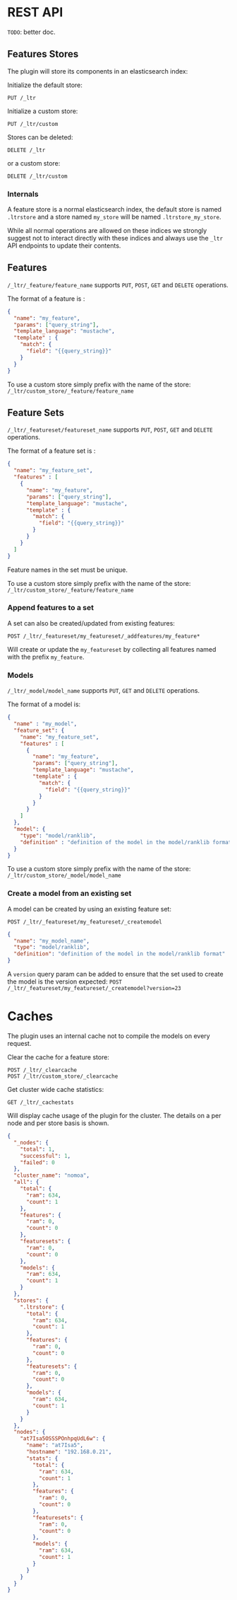 # REST API

`TODO`: better doc.
## Features Stores

The plugin will store its components in an elasticsearch index:

Initialize the default store:
```
PUT /_ltr
```

Initialize a custom store:
```
PUT /_ltr/custom
```

Stores can be deleted:

```
DELETE /_ltr
```

or a custom store:
```
DELETE /_ltr/custom
```

### Internals

A feature store is a normal elasticsearch index, the default store is named `.ltrstore`
and a store named `my_store` will be named `.ltrstore_my_store`.

While all normal operations are allowed on these indices we strongly suggest not to interact directly with these indices
and always use the `_ltr` API endpoints to update their contents.

## Features

`/_ltr/_feature/feature_name` supports `PUT`, `POST`, `GET` and `DELETE` operations.

The format of a feature is :
```json
{
  "name": "my_feature",
  "params": ["query_string"],
  "template_language": "mustache",
  "template" : {
    "match": {
      "field": "{{query_string}}"
    }
  }
}
```

To use a custom store simply prefix with the name of the store:
`/_ltr/custom_store/_feature/feature_name`

## Feature Sets

`/_ltr/_featureset/featureset_name` supports `PUT`, `POST`, `GET` and `DELETE` operations.

The format of a feature set is :
```json
{
  "name": "my_feature_set",
  "features" : [
    {
      "name": "my_feature",
      "params": ["query_string"],
      "template_language": "mustache",
      "template" : {
        "match": {
          "field": "{{query_string}}"
        }
      }
    }
  ]
}
```

Feature names in the set must be unique.

To use a custom store simply prefix with the name of the store:
`/_ltr/custom_store/_feature/feature_name`

### Append features to a set
A set can also be created/updated from existing features:

`POST /_ltr/_featureset/my_featureset/_addfeatures/my_feature*`

Will create or update the `my_featureset` by collecting all features named with the prefix `my_feature`.

### Models

`/_ltr/_model/model_name` supports `PUT`, `GET` and `DELETE` operations.

The format of a model is:
```json
{
  "name" : "my_model",
  "feature_set": { 
    "name": "my_feature_set",
    "features" : [
      {
        "name": "my_feature",
        "params": ["query_string"],
        "template_language": "mustache",
        "template" : {
          "match": {
            "field": "{{query_string}}"
          }
        }
      }
    ]
  },
  "model": {
    "type": "model/ranklib",
    "definition" : "definition of the model in the model/ranklib format"
  }
}
```

To use a custom store simply prefix with the name of the store:
`/_ltr/custom_store/_model/model_name`

### Create a model from an existing set

A model can be created by using an existing feature set:

`POST /_ltr/_featureset/my_featureset/_createmodel`
```json
{
  "name": "my_model_name",
  "type": "model/ranklib",
  "definition": "definition of the model in the model/ranklib format"
}
```

A `version` query param can be added to ensure that the set used to create the model is the version expected:
`POST /_ltr/_featureset/my_featureset/_createmodel?version=23`

# Caches
The plugin uses an internal cache not to compile the models on every request.

Clear the cache for a feature store:
```
POST /_ltr/_clearcache
POST /_ltr/custom_store/_clearcache
```

Get cluster wide cache statistics:
```
GET /_ltr/_cachestats
```

Will display cache usage of the plugin for the cluster. The details on a per node and per store basis is shown.
```json
{
  "_nodes": {
    "total": 1,
    "successful": 1,
    "failed": 0
  },
  "cluster_name": "nomoa",
  "all": {
    "total": {
      "ram": 634,
      "count": 1
    },
    "features": {
      "ram": 0,
      "count": 0
    },
    "featuresets": {
      "ram": 0,
      "count": 0
    },
    "models": {
      "ram": 634,
      "count": 1
    }
  },
  "stores": {
    ".ltrstore": {
      "total": {
        "ram": 634,
        "count": 1
      },
      "features": {
        "ram": 0,
        "count": 0
      },
      "featuresets": {
        "ram": 0,
        "count": 0
      },
      "models": {
        "ram": 634,
        "count": 1
      }
    }
  },
  "nodes": {
    "at7Isa5OSSSPOnhpqUdL6w": {
      "name": "at7Isa5",
      "hostname": "192.168.0.21",
      "stats": {
        "total": {
          "ram": 634,
          "count": 1
        },
        "features": {
          "ram": 0,
          "count": 0
        },
        "featuresets": {
          "ram": 0,
          "count": 0
        },
        "models": {
          "ram": 634,
          "count": 1
        }
      }
    }
  }
}

```